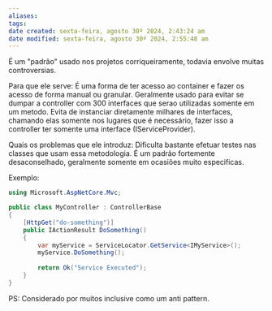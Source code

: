 ```yaml
---
aliases: 
tags: 
date created: sexta-feira, agosto 30º 2024, 2:43:24 am
date modified: sexta-feira, agosto 30º 2024, 2:55:48 am
---
```

É um "padrão" usado nos projetos corriqueiramente, todavia envolve muitas controversias.

Para que ele serve:
	É uma forma de ter acesso ao container e fazer os acesso de forma manual ou granular.
	Geralmente usado para evitar se dumpar a controller com 300 interfaces que serao utilizadas somente em um metodo.
	Evita de instanciar diretamente milhares de interfaces, chamando elas somente nos lugares que é necessário, fazer isso a controller ter somente uma interface (IServiceProvider).

Quais os problemas que ele introduz:
	Dificulta bastante efetuar testes nas classes que usam essa metodologia.
	É um padrão fortemente desaconselhado, geralmente somente em ocasiões muito especificas.

Exemplo:

```csharp
using Microsoft.AspNetCore.Mvc;

public class MyController : ControllerBase
{
    [HttpGet("do-something")]
    public IActionResult DoSomething()
    {
        var myService = ServiceLocator.GetService<IMyService>();
        myService.DoSomething();
        
        return Ok("Service Executed");
    }
}
```

PS: Considerado por muitos inclusive como um anti pattern.